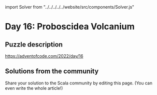 import Solver from "../../../../../website/src/components/Solver.js"

# Day 16: Proboscidea Volcanium

## Puzzle description

https://adventofcode.com/2022/day/16

## Solutions from the community

Share your solution to the Scala community by editing this page. (You can even write the whole article!)